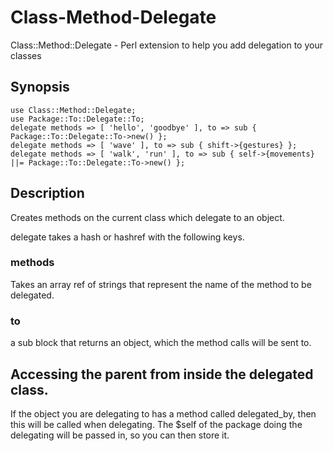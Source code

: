 Class-Method-Delegate
=====================

Class::Method::Delegate - Perl extension to help you add delegation to your classes

Synopsis
--------

    use Class::Method::Delegate;
    use Package::To::Delegate::To;
    delegate methods => [ 'hello', 'goodbye' ], to => sub { Package::To::Delegate::To->new() };
    delegate methods => [ 'wave' ], to => sub { shift->{gestures} };
    delegate methods => [ 'walk', 'run' ], to => sub { self->{movements} ||= Package::To::Delegate::To->new() };

Description
-----------

Creates methods on the current class which delegate to an object.

delegate takes a hash or hashref with the following keys.

### methods

Takes an array ref of strings that represent the name of the method to be delegated.

### to

a sub block that returns an object, which the method calls will be sent to.

Accessing the parent from inside the delegated class.
-----------------------------------------------------

If the object you are delegating to has a method called delegated_by, then this will be called when delegating.
The $self of the package doing the delegating will be passed in, so you can then store it.

